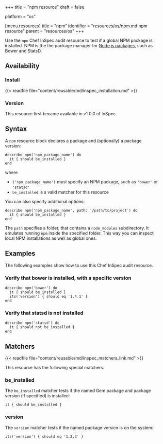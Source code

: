 +++
title = "npm resource"
draft = false

platform = "os"

[menu.resources]
    title = "npm"
    identifier = "resources/os/npm.md npm resource"
    parent = "resources/os"
+++

Use the `npm` Chef InSpec audit resource to test if a global NPM package is installed. NPM is the the package manager for [Node.js packages](https://docs.npmjs.com), such as Bower and StatsD.

## Availability

### Install

{{< readfile file="content/reusable/md/inspec_installation.md" >}}

### Version

This resource first became available in v1.0.0 of InSpec.

## Syntax

A `npm` resource block declares a package and (optionally) a package version:

    describe npm('npm_package_name') do
      it { should be_installed }
    end

where

- `('npm_package_name')` must specify an NPM package, such as `'bower'` or `'statsd'`
- `be_installed` is a valid matcher for this resource

You can also specify additional options:

    describe npm('npm_package_name', path: '/path/to/project') do
      it { should be_installed }
    end

The `path` specifies a folder, that contains a `node_modules` subdirectory. It emulates running `npm` inside the specified folder. This way you can inspect local NPM installations as well as global ones.

## Examples

The following examples show how to use this Chef InSpec audit resource.

### Verify that bower is installed, with a specific version

    describe npm('bower') do
      it { should be_installed }
      its('version') { should eq '1.4.1' }
    end

### Verify that statsd is not installed

    describe npm('statsd') do
      it { should_not be_installed }
    end

## Matchers

{{< readfile file="content/reusable/md/inspec_matchers_link.md" >}}

This resource has the following special matchers.

### be_installed

The `be_installed` matcher tests if the named Gem package and package version (if specified) is installed:

    it { should be_installed }

### version

The `version` matcher tests if the named package version is on the system:

    its('version') { should eq '1.2.3' }

